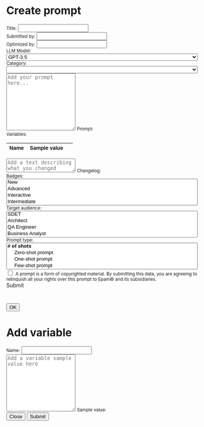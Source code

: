 # Create prompt

<script type="text/javascript" src="/js/ui.js"></script>
<script type="text/javascript" src="/js/actions.js"></script>
<script type="text/javascript" src="/js/main.js"></script>
<link href="https://cdn.jsdelivr.net/npm/bootstrap@5.3.1/dist/css/bootstrap.min.css" rel="stylesheet" integrity="sha384-4bw+/aepP/YC94hEpVNVgiZdgIC5+VKNBQNGCHeKRQN+PtmoHDEXuppvnDJzQIu9" crossorigin="anonymous">
<link rel="stylesheet" href="https://cdnjs.cloudflare.com/ajax/libs/font-awesome/6.4.2/css/all.min.css" integrity="sha512-z3gLpd7yknf1YoNbCzqRKc4qyor8gaKU1qmn+CShxbuBusANI9QpRohGBreCFkKxLhei6S9CQXFEbbKuqLg0DA==" crossorigin="anonymous" referrerpolicy="no-referrer" />
<script src="https://code.jquery.com/jquery-3.7.0.min.js" integrity="sha256-2Pmvv0kuTBOenSvLm6bvfBSSHrUJ+3A7x6P5Ebd07/g=" crossorigin="anonymous"></script>
<script src="https://cdn.jsdelivr.net/npm/bootstrap@5.3.1/dist/js/bootstrap.bundle.min.js" integrity="sha384-HwwvtgBNo3bZJJLYd8oVXjrBZt8cqVSpeBNS5n7C8IVInixGAoxmnlMuBnhbgrkm" crossorigin="anonymous"></script>
<script src="https://cdn.jsdelivr.net/npm/clipboard@2.0.11/dist/clipboard.min.js"></script>
<link href="https://cdn.jsdelivr.net/npm/select2@4.1.0-rc.0/dist/css/select2.min.css" rel="stylesheet" />
<script src="https://cdn.jsdelivr.net/npm/select2@4.1.0-rc.0/dist/js/select2.min.js"></script>

<script>
    $(function() {
        $('.multiple-select').select2();
        $('.multiple-select-tags').select2({
            tags: true
        });
    });
    ui.loadCategoryOptions();
    actions.injectEnableTooltipsEventListener();
    
    document.addEventListener("DOMContentLoaded", () => {
        let params = getUrlParameters();
        let action = params.get("action");

        if(action !== "edit"){
            ui.showEditFields(false);
        } else {
            document.title = "Edit prompt";
            ui.getElementByXpath("//div[@data-md-component='header-topic']/span").textContent = "Edit prompt";
            document.getElementsByTagName('h1')[0].innerText = "Edit prompt";

            ui.loadValuesInFields(params.get('prompt'));
        }
    });
</script>

<div class="container">
    <div class="row">
        <div class="input-group input-group-sm mb-2">
          <span class="input-group-text text-primary"><small>Title:</small></span>
          <input type="text" class="form-control" aria-label="Prompt Title input" id="promptTitle">
        </div>
    </div>
    <div class="row">
        <div class="col mb-2">
            <div class="input-group input-group-sm">
              <span class="input-group-text text-primary"><small>Submitted by:</small></span>
              <input type="text" class="form-control" aria-label="Submitted By input" id="submittedBy">
            </div>
        </div>
        <div id="optimizedByGroupDiv" class="col mb-2">
            <div class="input-group input-group-sm">
              <span class="input-group-text text-primary"><small>Optimized by:</small></span>
              <input type="text" class="form-control" aria-label="Optimized By input" id="optimizedBy">
            </div>
        </div>
    </div>
    <div class="row">
        <div class="col">
            <div class="row mb-2">
              <label class="col-md-4 text-primary" for="llmModel"><small>LLM Model:</small></label>
                <div class="col">
                  <select class="multiple-select-tags" style="width: 100%;" id="llmModel">
                    <option>GPT-3.5</option>
                    <option value="1">GPT-4</option>
                    <option value="2">LLaMA</option>
                    <option value="3">LLaMA 2</option>
                    <option value="4">PaLM</option>
                    <option value="5">PaLM 2</option>
                    <option value="6">Med-PaLM</option>
                    <option value="7">Gemini</option>
                  </select>
                </div>
            </div>
        </div>
        <div class="col">
            <div class="row">
                <label class="col-md-3 text-primary" for="category"><small>Category:</small></label>
                <div class="col-md-9">
                    <select id="category" style="width: 100%;" class="multiple-select-tags" aria-label="Category">
                    </select>
                </div>
            </div>
        </div>
    </div>
</div>

<div class="container mb-2">
    <div class="row">
        <div class="col">
            <div class="form-floating">
              <textarea class="form-control" style="height: 150px" placeholder="Add your prompt here..." id="promptTextArea"></textarea>
              <label class="text-primary" for="promptTextArea"><small>Prompt:</small></label>
            </div>
        </div>
    </div>
</div>

<div id="variables" class="container overflow-auto mb-2" style="max-height: clamp(20em,10vh,50px);">
    <div class="card">
        <div class="card-header text-primary"><small>Variables:</small><a type="button" id="addVariables" class="link-dark float-end" data-toggle="tooltip" title="Add variable" onclick="actions.showVariablesModal(true, 'Add variable', '', '');"><i class="fa-regular fa-square-plus"></i></a></div>
        <div class="card-body">
            <table id="variablesTable" class="table table-sm table-bordered table-responsive table-hover">
                <thead class="sticky-top table-secondary">
                    <tr class="bg-light">
                        <th class="text-center fw-bold" scope="col"><small>Name</small></th>
                        <th class="text-center fw-bold" scope="col"><small>Sample value</small></th>
                        <th class="text-center fw-bold" scope="col" style="width: 10%"></th>
                    </tr>
                </thead>
                <tbody id="table-body">
                </tbody>
            </table>
        </div>
    </div>
</div>

<div id="changelogDiv" class="container mb-2">
    <div class="row">
        <div class="col">
            <div class="form-floating">
              <textarea class="form-control" placeholder="Add a text describing what you changed here..." id="changelogTextArea"></textarea>
              <label class="text-primary" for="changelogTextArea"><small>Changelog:</small></label>
            </div>
        </div>
    </div>
</div>

<div class="container">
    <div class="row mb-2">
        <label class="col-md-3 text-primary" for="selectBadges"><small>Badges:</small></label>
        <div class="col">
            <select id="selectBadges" style="width: 100%;" multiple="multiple" class="multiple-select" aria-label="select badges">
                <option value="1">New</option>
                <option value="2">Advanced</option>
                <option value="3">Interactive</option>
                <option value="4">Intermediate</option>
            </select>
        </div>
    </div>
    <div class="row mb-2">
        <label class="col-md-3 text-primary" for="selectTargetAudience"><small>Target audience:</small></label>
        <div class="col">
            <select id="selectTargetAudience" multiple="multiple" style="width: 100%;" class="multiple-select" aria-label="select target audience">
                <option value="1">SDET</option>
                <option value="2">Architect</option>
                <option value="3">QA Engineer</option>
                <option value="4">Business Analyst</option>
                <option value="5">Product Owner</option>
                <option value="6">Developer</option>
                <option value="7">Designer</option>
            </select>
        </div>
    </div>
    <div class="row mb-2">
        <label for="selectPromptType" class="col-md-3 text-primary"><small>Prompt type:</small></label>
        <div class="col">
            <select id="selectPromptType" multiple="multiple" style="width: 100%;" class="multiple-select" aria-label="Select prompt type">
                <optgroup label="# of shots">
                    <option value="1">Zero-shot prompt</option>
                    <option value="2">One-shot prompt</option>
                    <option value="3">Few-shot prompt</option>
                </optgroup>
                <optgroup label="User/System prompt">
                    <option value="4">User prompt</option>
                    <option value="5">System prompt</option>
                </optgroup>
                <optgroup label="Way of providing data/variables">
                    <option value="6">Template prompt</option>
                    <option value="7">Interactive prompt</option>
                </optgroup>
            </select>
        </div>
    </div>
    <div class="form-check form-switch">
      <input class="form-check-input" type="checkbox" role="switch" id="agreeToTerms">
      <label class="form-check-label" for="agreeToTerms"><small>A prompt is a form of copyrighted material. By submitting this data, you are agreeing to relinquish all your rights over this prompt to Epam&copy; and its subsidiaries.</small></label>
    </div>
    <a type="button" id="submitPrompt" class="btn btn-sm btn-success link-light float-end mb-2" data-bs-toggle="modal" data-bs-target="#createEditPrompt" onclick="actions.submitPrompt();"><i class="fa-regular fa-square-plus"></i> Submit</a>
</div>

<!-- Create/Edit Prompt Modal -->
<div class="modal fade" id="createEditPrompt" data-bs-backdrop="static" data-bs-keyboard="false" tabindex="-1" aria-labelledby="submitPromptModalHeader" aria-hidden="true">
  <div class="modal-dialog modal-dialog-centered modal-lg">
    <div class="modal-content">
        <div class="modal-header">
            <h1 class="modal-title fs-5" id="submitPromptModalHeader"></h1>
        </div>
        <div id="submitPromptModalBody" class="modal-body"></div>
        <div id="promptModalFooter" class="modal-footer">
            <button type="button" class="btn btn-primary" data-bs-dismiss="modal">OK</button>
        </div>
    </div>
  </div>
</div>

<!-- Add Variable Modal -->
<div class="modal fade" id="addVariableModal" tabindex="-1" aria-labelledby="variablesModalHeader" aria-hidden="true">
  <div class="modal-dialog modal-dialog-centered">
    <div class="modal-content">
      <div class="modal-header">
        <h1 class="modal-title fs-5" id="variablesModalHeader">Add variable</h1>
      </div>
      <div class="modal-body">
        <div class="input-group input-group-sm mb-2">
            <span id="variableNameLabel" class="input-group-text text-primary"><small>Name:</small></span>
            <input id="variableNameInput" type="text" class="form-control" aria-label="Variable-name-input" aria-describedby="variableNameLabel">
        </div>
        <div class="form-floating">
          <textarea class="form-control" style="height: 150px" placeholder="Add a variable sample value here" id="sampleValueTextArea"></textarea>
          <label class="text-primary" for="sampleValueTextArea"><small>Sample value:</small></label>
        </div>
      </div>
      <div class="modal-footer">
        <button type="button" class="btn btn-secondary" data-bs-dismiss="modal">Close</button>
        <button type="button" class="btn btn-primary" onclick="actions.submitVariable();">Submit</button>
      </div>
    </div>
  </div>
</div>
